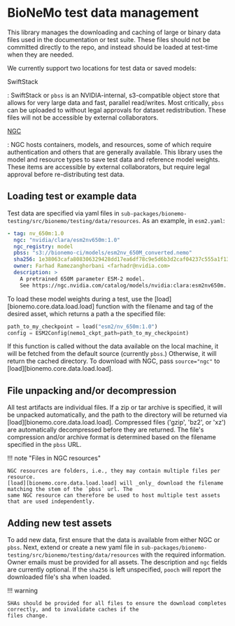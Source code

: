 # BioNeMo test data management

This library manages the downloading and caching of large or binary data files used in the documentation or test suite.
These files should not be committed directly to the repo, and instead should be loaded at test-time when they are
needed.

We currently support two locations for test data or saved models:

SwiftStack

: SwiftStack or `pbss` is an NVIDIA-internal, s3-compatible object store that allows for very large data and fast,
parallel read/writes. Most critically, `pbss` can be uploaded to without legal approvals for dataset redistribution.
These files will not be accessible by external collaborators.

[NGC](https://catalog.ngc.nvidia.com/)

: NGC hosts containers, models, and resources, some of which require authentication and others that are generally
available. This library uses the model and resource types to save test data and reference model weights. These items
are accessible by external collaborators, but require legal approval before re-distributing test data.

## Loading test or example data

Test data are specified via yaml files in `sub-packages/bionemo-testing/src/bionemo/testing/data/resources`. As an
example, in `esm2.yaml`:

```yaml
- tag: nv_650m:1.0
  ngc: "nvidia/clara/esm2nv650m:1.0"
  ngc_registry: model
  pbss: "s3://bionemo-ci/models/esm2nv_650M_converted.nemo"
  sha256: 1e38063cafa808306329428dd17ea6df78c9e5d6b3d2caf04237c555a1f131b7
  owner: Farhad Ramezanghorbani <farhadr@nvidia.com>
  description: >
    A pretrained 650M parameter ESM-2 model.
    See https://ngc.nvidia.com/catalog/models/nvidia:clara:esm2nv650m.
```

To load these model weights during a test, use the [load][bionemo.core.data.load.load] function with the filename and
tag of the desired asset, which returns a path a the specified file:

```python
path_to_my_checkpoint = load("esm2/nv_650m:1.0")
config = ESM2Config(nemo1_ckpt_path=path_to_my_checkpoint)
```

If this function is called without the data available on the local machine, it will be fetched from the default source
(currently `pbss`.) Otherwise, it will return the cached directory. To download with NGC, pass `source="ngc"` to
[load][bionemo.core.data.load.load].

## File unpacking and/or decompression

All test artifacts are individual files. If a zip or tar archive is specified, it will be unpacked automatically, and
the path to the directory will be returned via [load][bionemo.core.data.load.load]. Compressed files ('gzip', 'bz2',
or 'xz') are automatically decompressed before they are returned. The file's compression and/or archive format is
determined based on the filename specified in the `pbss` URL.

!!! note "Files in NGC resources"

```
NGC resources are folders, i.e., they may contain multiple files per resource.
[load][bionemo.core.data.load.load] will _only_ download the filename matching the stem of the `pbss` url. The
same NGC resource can therefore be used to host multiple test assets that are used independently.
```

## Adding new test assets

To add new data, first ensure that the data is available from either NGC or `pbss`. Next, extend or create a new yaml
file in `sub-packages/bionemo-testing/src/bionemo/testing/data/resources` with the required information. Owner emails
must be provided for all assets. The description and `ngc` fields are currently optional. If the `sha256` is left
unspecified, `pooch` will report the downloaded file's sha when loaded.

!!! warning

```
SHAs should be provided for all files to ensure the download completes correctly, and to invalidate caches if the
files change.
```
